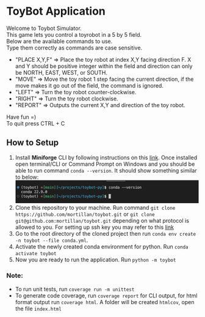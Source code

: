 # ToyBot Application

Welcome to Toybot Simulator.\
This game lets you control a toyrobot in a 5 by 5 field.\
Below are the available commands to use.\
Type them correctly as commands are case sensitive.

- "PLACE X,Y,F" => Place the toy robot at index X,Y facing direction F. X and Y should be positive integer within the field and direction can only be NORTH, EAST, WEST, or SOUTH.
- "MOVE" => Move the toy robot 1 step facing the current direction, if the move makes it go out of the field, the command is ignored.
- "LEFT" => Turn the toy robot counter-clockwise.
- "RIGHT" => Turn the toy robot clockwise.
- "REPORT" => Outputs the current X,Y and direction of the toy robot.

Have fun =)\
To quit press CTRL + C

## How to Setup

1. Install **Miniforge** CLI by following instructions on this [link](https://github.com/conda-forge/miniforge/#download). Once installed open terminal/CLI or Command Prompt on Windows and you should be able to run command `conda --version`. It should show something similar to below:
   ![your-pic-caption-name](./docs/1.png)
1. Clone this repository to your machine. Run command `git clone https://github.com/mortillan/toybot.git` or `git clone git@github.com:mortillan/toybot.git` depending on what protocol is allowed to you. For setting up ssh key you may refer to this [link](https://docs.github.com/en/authentication/connecting-to-github-with-ssh/about-ssh)
1. Go to the root directory of the cloned project then run `conda env create -n toybot --file conda.yml`.
1. Activate the newly created conda environment for python. Run `conda activate toybot`
1. Now you are ready to run the application. Run `python -m toybot`

### Note:

- To run unit tests, run `coverage run -m unittest`
- To generate code coverage, run `coverage report` for CLI output, for html format output run `coverage html`. A folder will be created `htmlcov`, open the file `index.html`

